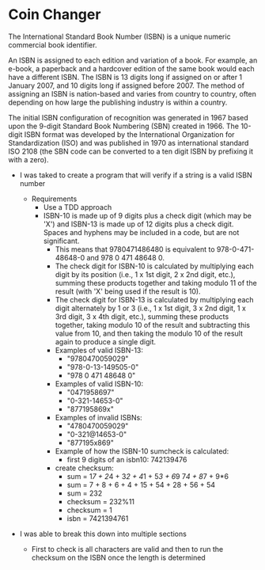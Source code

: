 # Coin Changer

The International Standard Book Number (ISBN) is a unique numeric commercial book identifier.

An ISBN is assigned to each edition and variation of a book. For example, an e-book, a paperback and a hardcover edition of the same book would each have a different ISBN. The ISBN is 13 digits long if assigned on or after 1 January 2007, and 10 digits long if assigned before 2007. The method of assigning an ISBN is nation-based and varies from country to country, often depending on how large the publishing industry is within a country.

The initial ISBN configuration of recognition was generated in 1967 based upon the 9-digit Standard Book Numbering (SBN) created in 1966. The 10-digit ISBN format was developed by the International Organization for Standardization (ISO) and was published in 1970 as international standard ISO 2108 (the SBN code can be converted to a ten digit ISBN by prefixing it with a zero).

-   I was taked to create a program that will verify if a string is a valid ISBN number
    -   Requirements
        -   Use a TDD approach
        -   ISBN-10 is made up of 9 digits plus a check digit (which may be 'X') and ISBN-13 is made up of 12 digits plus a check digit. Spaces and hyphens may be included in a code, but are not significant.
             -   This means that 9780471486480 is equivalent to 978-0-471-48648-0 and 978 0 471 48648 0.
             -   The check digit for ISBN-10 is calculated by multiplying each digit by its position (i.e., 1 x 1st digit, 2 x 2nd digit, etc.), summing these products together and taking modulo 11 of the result (with 'X' being used if the result is 10).
             -   The check digit for ISBN-13 is calculated by multiplying each digit alternately by 1 or 3 (i.e., 1 x 1st digit, 3 x 2nd digit, 1 x 3rd digit, 3 x 4th digit, etc.), summing these products together, taking modulo 10 of the result and subtracting this value from 10, and then taking the modulo 10 of the result again to produce a single digit.
            -   Examples of valid ISBN-13: 
                -  "9780470059029"
                -  "978-0-13-149505-0"
                -  "978 0 471 48648 0"
             -  Examples of valid ISBN-10:
                -  "0471958697"
                -  "0-321-14653-0"
                -  "877195869x"
            -  Examples of invalid ISBNs:
                -  "4780470059029"
                -  "0-321@14653-0"
                -  "877195x869"
            -  Example of how the ISBN-10 sumcheck is calculated:
                -  first 9 digits of an isbn10: 742139476
            -  create checksum:
                -  sum = 1*7 + 2*4 + 3*2 + 4*1 + 5*3 + 6*9 7*4 + 8*7 + 9*6
                -  sum = 7 + 8 + 6 + 4 + 15 + 54 + 28 + 56 + 54
                -  sum = 232
                -  checksum = 232%11
                -  checksum = 1
                -  isbn = 7421394761 

  - I was able to break this down into multiple sections
    - First to check is all characters are valid and then to run the checksum on the ISBN once the length is determined